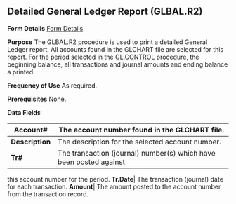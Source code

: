 ## Detailed General Ledger Report (GLBAL.R2)
<PageHeader />

**Form Details**
[Form Details](../GLBAL-R2-1/README.md)

**Purpose**
The GLBAL.R2 procedure is used to print a detailed General Ledger report. All
accounts found in the GLCHART file are selected for this report. For the
period selected in the [GL.CONTROL](../GL-CONTROL/README.md) procedure, the beginning
balance, all transactions and journal amounts and ending balance a printed.

**Frequency of Use**
As required.

**Prerequisites**
None.

**Data Fields**

| **Account#**    | The account number found in the GLCHART file.                      |
| --------------- | ------------------------------------------------------------------ |
| **Description** | The description for the selected account number.                   |
| **Tr#**         | The transaction (journal) number(s) which have been posted against |
this account number for the period.
**Tr.Date**|  The transaction (journal) date for each transaction.
**Amount**|  The amount posted to the account number from the transaction
record.

<badge text= "Version 8.10.57 " vertical="middle" />

<PageFooter />
